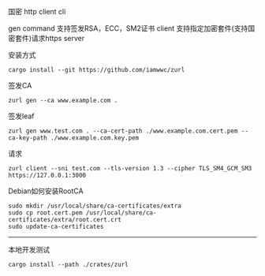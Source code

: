 国密 http client cli

gen command 支持签发RSA，ECC，SM2证书
client 支持指定加密套件(支持国密套件)请求https server


安装方式

```
cargo install --git https://github.com/iamwwc/zurl
```

签发CA

```
zurl gen --ca www.example.com .
```

签发leaf

```
zurl gen www.test.com . --ca-cert-path ./www.example.com.cert.pem --ca-key-path ./www.example.com.key.pem
```

请求
```
zurl client --sni test.com --tls-version 1.3 --cipher TLS_SM4_GCM_SM3 https://127.0.0.1:3000
```


Debian如何安装RootCA

```
sudo mkdir /usr/local/share/ca-certificates/extra
sudo cp root.cert.pem /usr/local/share/ca-certificates/extra/root.cert.crt
sudo update-ca-certificates
```


---------------

本地开发测试

```
cargo install --path ./crates/zurl
```
